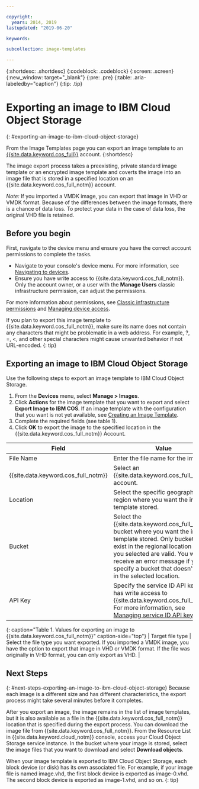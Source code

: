 ```yaml
---

copyright:
  years: 2014, 2019
lastupdated: "2019-06-20"

keywords:

subcollection: image-templates

---
```


{:shortdesc: .shortdesc}
{:codeblock: .codeblock}
{:screen: .screen}
{:new_window: target="_blank"}
{:pre: .pre}
{:table: .aria-labeledby="caption"}
{:tip: .tip}

# Exporting an image to IBM Cloud Object Storage
{: #exporting-an-image-to-ibm-cloud-object-storage}

From the Image Templates page you can export an image template to an [{{site.data.keyword.cos_full}}](/docs/services/cloud-object-storage?topic=cloud-object-storage-about-ibm-cloud-object-storage) account.
{:shortdesc}

The image export process takes a preexisting, private standard image template or an encrypted image template and coverts the image into an image file that is stored in a specified location on an {{site.data.keyword.cos_full_notm}} account.

*Note:* If you imported a VMDK image, you can export that image in VHD or VMDK format. Because of the differences between the image formats, there is a chance of data loss. To protect your data in the case of data loss, the original VHD file is retained.

## Before you begin
First, navigate to the device menu and ensure you have the correct account permissions to complete the tasks.

* Navigate to your console's device menu. For more information, see [Navigating to devices](/docs/infrastructure/image-templates?topic=virtual-servers-navigating-devices).
* Ensure you have write access to {{site.data.keyword.cos_full_notm}}. Only the account owner, or a user with the **Manage Users** classic infrastructure permission, can adjust the permissions.

For more information about permissions, see [Classic infrastructure permissions](/docs/iam?topic=iam-infrapermission#infrapermission) and [Managing device access](/docs/vsi?topic=virtual-servers-managing-device-access).

If you plan to export this image template to {{site.data.keyword.cos_full_notm}}, make sure its name does not contain any characters that might be problematic in a web address. For example, ?, =, <, and other special characters might cause unwanted behavior if not URL-encoded.
{: tip}

## Exporting an image to IBM Cloud Object Storage

Use the following steps to export an image template to IBM Cloud Object Storage.

1. From the **Devices** menu, select **Manage > Images**.
2. Click **Actions** for the image template that you want to export and select **Export Image to IBM COS**. If an image template with the configuration that you want is not yet
available, see [Creating an Image Template](/docs/infrastructure/image-templates?topic=image-templates-creating-an-image-template#creating-an-image-template).
3. Complete the required fields (see table 1).
4. Click **OK** to export the image to the specified location in the {{site.data.keyword.cos_full_notm}} Account.

| Field | Value |
| ----- | ----- |
| File Name | Enter the file name for the image. |
| {{site.data.keyword.cos_full_notm}} | Select an {{site.data.keyword.cos_full_notm}} account. |
| Location | Select the specific geographic region where you want the image template stored. |
| Bucket | Select the {{site.data.keyword.cos_full_notm}} bucket where you want the image template stored. Only buckets that exist in the regional location that you selected are valid. You will receive an error message if you specify a bucket that doesn't exist in the selected location. |
| API Key | Specify the service ID API key that has write access to {{site.data.keyword.cos_full_notm}}. For more information, see [Managing service ID API keys](/docs/iam?topic=iam-serviceidapikeys#serviceidapikeys). |
{: caption="Table 1. Values for exporting an image to {{site.data.keyword.cos_full_notm}}" caption-side="top"}
| Target file type | Select the file type you want exported. If you imported a VMDK image, you have the option to export that image in VHD or VMDK format. If the file was originally in VHD format, you can only export as VHD. |

## Next Steps
{: #next-steps-exporting-an-image-to-ibm-cloud-object-storage}
Because each image is a different size and has different characteristics, the export process might take several minutes before it completes.

After you export an image, the image remains in the list of image templates, but it is also available as a file in the {{site.data.keyword.cos_full_notm}} location that is specified during the export process. You can download the image file from {{site.data.keyword.cos_full_notm}}. From the Resource List in {{site.data.keyword.cloud_notm}} console, access your Cloud Object Storage service instance. In the bucket where your image is stored, select the image files that you want to download and select **Download objects**.

When your image template is exported to IBM Cloud Object Storage, each block device (or disk) has its own associated file. For example, if your image file is named image.vhd, the first block device is exported as image-0.vhd. The second block device is exported as image-1.vhd, and so on.
{: tip}
